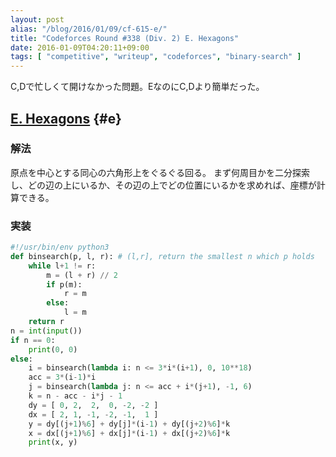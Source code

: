 ```yaml
---
layout: post
alias: "/blog/2016/01/09/cf-615-e/"
title: "Codeforces Round #338 (Div. 2) E. Hexagons"
date: 2016-01-09T04:20:11+09:00
tags: [ "competitive", "writeup", "codeforces", "binary-search" ]
---
```


C,Dで忙しくて開けなかった問題。EなのにC,Dより簡単だった。

## [E. Hexagons](http://codeforces.com/contest/615/problem/E) {#e}

### 解法

原点を中心とする同心の六角形上をぐるぐる回る。
まず何周目かを二分探索し、どの辺の上にいるか、その辺の上でどの位置にいるかを求めれば、座標が計算できる。

### 実装

``` python
#!/usr/bin/env python3
def binsearch(p, l, r): # (l,r], return the smallest n which p holds
    while l+1 != r:
        m = (l + r) // 2
        if p(m):
            r = m
        else:
            l = m
    return r
n = int(input())
if n == 0:
    print(0, 0)
else:
    i = binsearch(lambda i: n <= 3*i*(i+1), 0, 10**18)
    acc = 3*(i-1)*i
    j = binsearch(lambda j: n <= acc + i*(j+1), -1, 6)
    k = n - acc - i*j - 1
    dy = [ 0, 2,  2,  0, -2, -2 ]
    dx = [ 2, 1, -1, -2, -1,  1 ]
    y = dy[(j+1)%6] + dy[j]*(i-1) + dy[(j+2)%6]*k
    x = dx[(j+1)%6] + dx[j]*(i-1) + dx[(j+2)%6]*k
    print(x, y)
```
